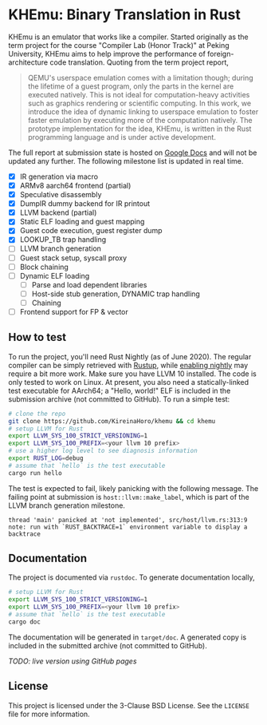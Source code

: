 # KHEmu: Binary Translation in Rust

KHEmu is an emulator that works like a compiler.  Started originally as the term project for the course "Compiler Lab (Honor Track)" at Peking University, KHEmu aims to help improve the performance of foreign-architecture code translation.  Quoting from the term project report,

> QEMU's userspace emulation comes with a limitation though; during the lifetime of a guest program, only the parts in the kernel are executed natively.  This is not ideal for computation-heavy activities such as graphics rendering or scientific computing.  In this work, we introduce the idea of dynamic linking to userspace emulation to foster faster emulation by executing more of the computation natively.  The prototype implementation for the idea, KHEmu, is written in the Rust programming language and is under active development.

The full report at submission state is hosted on [Google Docs](https://docs.google.com/document/d/1E8nGi2ca_9TGM_ECLdPZfSFOVbdYuNBzf2mjqYu95wI/edit?usp=sharing) and will not be updated any further.  The following milestone list is updated in real time.

- [x] IR generation via macro
- [x] ARMv8 aarch64 frontend (partial)
- [x] Speculative disassembly
- [x] DumpIR dummy backend for IR printout
- [x] LLVM backend (partial)
- [x] Static ELF loading and guest mapping
- [x] Guest code execution, guest register dump
- [x] LOOKUP_TB trap handling
- [ ] LLVM branch generation
- [ ] Guest stack setup, syscall proxy
- [ ] Block chaining
- [ ] Dynamic ELF loading
    - [ ] Parse and load dependent libraries
    - [ ] Host-side stub generation, DYNAMIC trap handling
    - [ ] Chaining
- [ ] Frontend support for FP & vector

## How to test

To run the project, you'll need Rust Nightly (as of June 2020).  The regular compiler can be simply retrieved with [Rustup](https://www.rust-lang.org/tools/install), while [enabling nightly](https://github.com/rust-lang/rustup/blob/master/README.md#working-with-nightly-rust) may require a bit more work.  Make sure you have LLVM 10 installed.  The code is only tested to work on Linux.  At present, you also need a statically-linked test executable for AArch64; a "Hello, world!" ELF is included in the submission archive (not committed to GitHub).  To run a simple test:

```bash
# clone the repo
git clone https://github.com/KireinaHoro/khemu && cd khemu
# setup LLVM for Rust
export LLVM_SYS_100_STRICT_VERSIONING=1
export LLVM_SYS_100_PREFIX=<your llvm 10 prefix>
# use a higher log level to see diagnosis information
export RUST_LOG=debug
# assume that `hello` is the test executable
cargo run hello
```

The test is expected to fail, likely panicking with the following message.  The failing point at submission is `host::llvm::make_label`, which is part of the LLVM branch generation milestone.

```text
thread 'main' panicked at 'not implemented', src/host/llvm.rs:313:9
note: run with `RUST_BACKTRACE=1` environment variable to display a backtrace
```

## Documentation

The project is documented via `rustdoc`.  To generate documentation locally,

```bash
# setup LLVM for Rust
export LLVM_SYS_100_STRICT_VERSIONING=1
export LLVM_SYS_100_PREFIX=<your llvm 10 prefix>
# assume that `hello` is the test executable
cargo doc
```

The documentation will be generated in `target/doc`.  A generated copy is included in the submitted archive (not committed to GitHub).

_TODO: live version using GitHub pages_

## License

This project is licensed under the 3-Clause BSD License.  See the `LICENSE` file for more information.
